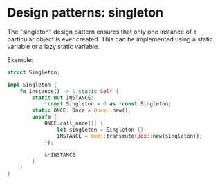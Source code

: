 # Design patterns: singleton

The "singleton" design pattern ensures that only one instance of a particular object is ever created. This can be implemented using a static variable or a lazy static variable.

Example:

```rust
struct Singleton;

impl Singleton {
    fn instance() -> &'static Self {
        static mut INSTANCE:
            *const Singleton = 0 as *const Singleton;
        static ONCE: Once = Once::new();
        unsafe {
            ONCE.call_once(|| {
                let singleton = Singleton {};
                INSTANCE = mem::transmute(Box::new(singleton));
            });

            &*INSTANCE
        }
    }
}
```
